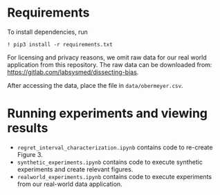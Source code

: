 # Requirements
To install dependencies, run
```
! pip3 install -r requirements.txt
```

For licensing and privacy reasons, we omit raw data for our real world application from this repository. The raw data can be downloaded from: https://gitlab.com/labsysmed/dissecting-bias.

After accessing the data, place the file in `data/obermeyer.csv`. 


# Running experiments and viewing results

- `regret_interval_characterization.ipynb` contains code to re-create Figure 3.
- `synthetic_experiments.ipynb` contains code to execute synthetic experiments and create relevant figures.
- `realworld_experiments.ipynb` contains code to execute experiments from our real-world data application.
